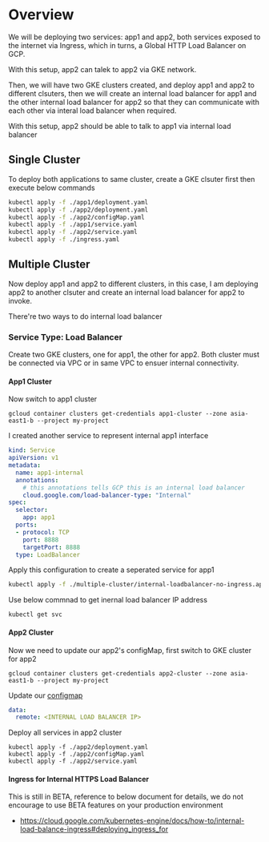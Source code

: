 Overview
========

We will be deploying two services: app1 and app2, both services exposed to the internet via Ingress, which in turns, a Global HTTP Load Balancer on GCP.

With this setup, app2 can talek to app2 via GKE network.

Then, we will have two GKE clusters created, and deploy app1 and app2 to different clsuters, then we will create an internal load balancer for app1 and the other internal load balancer for app2 so that they can communicate with each other via interal load balancer when required.

With this setup, app2 should be able to talk to app1 via internal load balancer

## Single Cluster

To deploy both applications to same cluster, create a GKE clsuter first then execute below commands

```bash
kubectl apply -f ./app1/deployment.yaml
kubectl apply -f ./app2/deployment.yaml
kubectl apply -f ./app2/configMap.yaml
kubectl apply -f ./app1/service.yaml
kubectl apply -f ./app2/service.yaml
kubectl apply -f ./ingress.yaml
```

## Multiple Cluster

Now deploy app1 and app2 to different clusters, in this case, I am deploying app2 to another clsuter and create an internal load balancer for app2 to invoke.

There're two ways to do internal load balancer

### Service Type: Load Balancer

Create two GKE clusters, one for app1, the other for app2. Both cluster must be connected via VPC or in same VPC to ensuer internal connectivity.

#### App1 Cluster

Now switch to app1 cluster

```shell
gcloud container clusters get-credentials app1-cluster --zone asia-east1-b --project my-project
```

I created another service to represent internal app1 interface

```yaml
kind: Service
apiVersion: v1
metadata:
  name: app1-internal
  annotations:
    # this annotations tells GCP this is an internal load balancer
    cloud.google.com/load-balancer-type: "Internal"
spec:
  selector:
    app: app1
  ports:
  - protocol: TCP
    port: 8888
    targetPort: 8888
  type: LoadBalancer
```

Apply this configuration to create a seperated service for app1

```bash
kubectl apply -f ./multiple-cluster/internal-loadbalancer-no-ingress.app1/app1-internal-service.yaml
```

Use below commnad to get inernal load balancer IP address

```shell
kubectl get svc
```

#### App2 Cluster

Now we need to update our app2's configMap, first switch to GKE cluster for app2

```shell
gcloud container clusters get-credentials app2-cluster --zone asia-east1-b --project my-project
```


Update our [configmap](./app2/configMap.yaml)

```yaml
data:
  remote: <INTERNAL LOAD BALANCER IP>
```

Deploy all services in app2 cluster
```shell
kubectl apply -f ./app2/deployment.yaml
kubectl apply -f ./app2/configMap.yaml
kubectl apply -f ./app2/service.yaml
```


#### Ingress for Internal HTTPS Load Balancer

This is still in BETA, reference to below document for details, we do not encourage to use BETA features on your production environment
-   https://cloud.google.com/kubernetes-engine/docs/how-to/internal-load-balance-ingress#deploying_ingress_for
